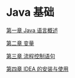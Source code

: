 # Java 基础

[第一章 Java 语言概述](P1-第一章%20Java%20语言概述/index.md)

[第二章 变量](P2-第二章%20变量/index.md)

[第三章 流程控制语句](P3-第三章%20流程控制语句/index.md)

[第四章 IDEA 的安装与使用](P4-第四章%20IDEA%20的安装与使用/index.md)